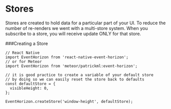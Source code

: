 # Stores
 Stores are created to hold data for a particular part of your UI. To reduce the number of re-renders we went with a multi-store system. When you subscribe to a store, you will receive update ONLY for that store.

###Creating a Store

```
// React Native
import EventHorizon from 'react-native-event-horizon';
// or for Meteor 
import EventHorizon from 'meteor/patrickml:event-horizon';

// it is good practice to create a variable of your default store
// by doing so we can easily reset the store back to defaults
const defaultStore = {
  visibleHeight: 0,
};

EventHorizon.createStore('window-height', defaultStore);
```